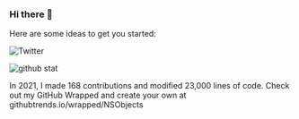 ### Hi there 👋

Here are some ideas to get you started:

![Twitter](https://img.shields.io/twitter/follow/servenstay.svg?label=Twitter)

<img src="https://github-readme-stats.vercel.app/api?username=nsobjects&show_icons=true&hide_title=true" alt="github stat" />

In 2021, I made 168 contributions and modified 23,000 lines of code. Check out my GitHub Wrapped and create your own at githubtrends.io/wrapped/NSObjects
